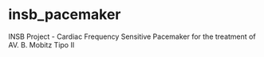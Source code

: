 # insb_pacemaker
INSB Project - Cardiac Frequency Sensitive Pacemaker for the treatment of AV. B. Mobitz Tipo II
